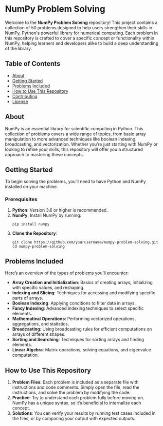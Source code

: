 <!DOCTYPE html>
<html lang="en">
<head>
  <meta charset="UTF-8">
  <meta name="viewport" content="width=device-width, initial-scale=1.0">
</head>
<body>

  <h1>NumPy Problem Solving</h1>

  <p>Welcome to the <strong>NumPy Problem Solving</strong> repository! This project contains a collection of 50 problems designed to help users strengthen their skills in NumPy, Python's powerful library for numerical computing. Each problem in this repository is crafted to cover a specific concept or functionality within NumPy, helping learners and developers alike to build a deep understanding of the library.</p>

  <h2>Table of Contents</h2>
  <ul>
    <li><a href="#about">About</a></li>
    <li><a href="#getting-started">Getting Started</a></li>
    <li><a href="#problems-included">Problems Included</a></li>
    <li><a href="#how-to-use-this-repository">How to Use This Repository</a></li>
    <li><a href="#contributing">Contributing</a></li>
    <li><a href="#license">License</a></li>
  </ul>

  <h2 id="about">About</h2>
  <p>NumPy is an essential library for scientific computing in Python. This collection of problems covers a wide range of topics, from basic array manipulation to more advanced techniques like boolean indexing, broadcasting, and vectorization. Whether you’re just starting with NumPy or looking to refine your skills, this repository will offer you a structured approach to mastering these concepts.</p>

  <h2 id="getting-started">Getting Started</h2>
  <p>To begin solving the problems, you’ll need to have Python and NumPy installed on your machine.</p>

  <h3>Prerequisites</h3>
  <ol>
    <li><strong>Python</strong>: Version 3.6 or higher is recommended.</li>
    <li><strong>NumPy</strong>: Install NumPy by running:
      <pre><code>pip install numpy</code></pre>
    </li>
    <li><strong>Clone the Repository</strong>:
      <pre><code>git clone https://github.com/yourusername/numpy-problem-solving.git<br>cd numpy-problem-solving</code></pre>
    </li>
  </ol>

  <h2 id="problems-included">Problems Included</h2>
  <p>Here’s an overview of the types of problems you’ll encounter:</p>
  <ul>
    <li><strong>Array Creation and Initialization</strong>: Basics of creating arrays, initializing with specific values, and reshaping.</li>
    <li><strong>Indexing and Slicing</strong>: Techniques for accessing and modifying specific parts of arrays.</li>
    <li><strong>Boolean Indexing</strong>: Applying conditions to filter data in arrays.</li>
    <li><strong>Fancy Indexing</strong>: Advanced indexing techniques to select specific elements.</li>
    <li><strong>Mathematical Operations</strong>: Performing vectorized operations, aggregations, and statistics.</li>
    <li><strong>Broadcasting</strong>: Using broadcasting rules for efficient computations on arrays of different shapes.</li>
    <li><strong>Sorting and Searching</strong>: Techniques for sorting arrays and finding elements.</li>
    <li><strong>Linear Algebra</strong>: Matrix operations, solving equations, and eigenvalue computation.</li>
  </ul>

  <h2 id="how-to-use-this-repository">How to Use This Repository</h2>
  <ol>
    <li><strong>Problem Files</strong>: Each problem is included as a separate file with instructions and code comments. Simply open the file, read the instructions, and solve the problem by modifying the code.</li>
    <li><strong>Practice</strong>: Try to understand each problem fully before moving on. NumPy has a unique syntax, so it’s beneficial to internalize each concept.</li>
    <li><strong>Solutions</strong>: You can verify your results by running test cases included in the files, or by comparing your output with expected outputs.</li>
  </ol>

</body>
</html>
